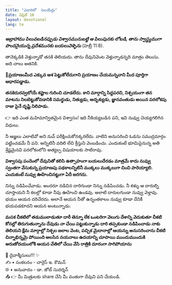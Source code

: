 ```yaml
---
title: "ఎడారిలో  సెలయేర్లు"
date: ఏప్రిల్ 16
layout: devotional
lang: te
---
```


***అబ్రాహాము పిలువబడినప్పుడు విశ్వాసమునుబట్టి ఆ పిలుపునకు లోబడి, తాను స్వాస్థ్యముగా పొందనైయున్న ప్రదేశమునకు బయలువెళ్ళెను*** (హెబ్రీ 11:8).

తానెక్కడికి వెళ్తున్నాడో తనకి తెలియదు. తాను దేవునివెంట వెళ్తున్నాడన్నది మాత్రం తెలుసు. అది చాలు అతనికి. 

**📖ప్రయాణంమీద ఎక్కువ ఆశ పెట్టుకోలేదుగాని ప్రయాణం చేయమన్నవాని మీద పూర్తిగా ఆధారపడ్డాడు.**

 **తనకెదురవ్వబోయే కష్టాల గురించి చూడలేదు. కాని మార్గాన్ని సిద్దపరచి, నిశ్చయంగా తన మాటను నిలబెట్టుకోవడానికి సమర్థుడు, నిత్యుడు, అదృశ్యుడు, జ్ఞానవంతుడు అయిన పరలోకపు రాజు పైనే దృష్టి నిలిపాడు.**

👉 ఇది ఎంత మహిమాన్వితమైన విశ్వాసం! ఇది నీకియ్యబడిన పని, ఇవి నువ్వు చెయ్యగలిగిన విధులు.

 నీ ఆజ్ఞలు ఎలాటివో అని నువ్ పరీక్షించుకోనక్కరలేదు. వాటిని అనుసరించి ఓడను సముద్రమార్గం పట్టించడమే నీ పని. అన్నిటినీ వదిలి లేచి క్రీస్తుని వెంబడించు. ఎందుకంటే భూమిపైనున్న అతి శ్రేష్టమైనవి పరలోకంలోని అత్యల్ప విషయాలకు సాటిరావు.

**విశ్వాసపు పందెంలో దేవునితో కలిసి ఉత్సాహంగా బయలుదేరడం మాత్రమే కాదు నువ్వు స్వంతగా వేసుకున్న ప్రయాణపు పథకాలన్నిటినీ ముక్కలు ముక్కలుగా చించి పారెయ్యాలి. ఎందుకంటే నువ్వు ఊహించినట్టుగా ఏదీ జరగదు.**

నిన్ను నడిపించేవాడు. అందరూ నడిచిన దారిగుండా నిన్ను నడిపించడు. నీ కళ్ళు ఆ దారుల్ని చూస్తాయని నీ కలల్లో కూడా నీవు ఊహించి ఉండవు. అలాటి దారులగుండా నువ్వు వెళ్తావు. భయం ఆయన దరిచేరదు. అలానే ఆయన నీతో ఉన్నంతకాలం నువ్వు కూడా దేనికీ భయపడకూదని ఆయన అంటున్నాడు.

**మసక చీకటిలో తడుములాడుతూ దారీ తెన్నూ లేక ఒంటరిగా వెలుగు దేశాన్ని వెదుకుతూ చీకటి కోనల్లో తిరుగుతున్నాను దేవుడు నా చేయి పట్టుకున్నాడు దారి తప్పకుండా నడిపించాడు నాకు తెలియని క్షేమ మార్గాల్లో నిశ్చల జలాల వెంట, పచ్చిక మైదానాల్లో ఆయన్ను అనుసరించాను చీకటి చిన్నాభిన్నమై పోయింది అలసిన నయనాలు ఉదయాన్ని చూపాయి ముందుముందుకి అరుణోదయంలోకి ఆయన చేతిలో చేయి వేసి రాత్రికి దూరంగా సాగిపోయాను**

<div class="blessing">🙏 <span class="bless-text">దైవాశ్శీసులు!!!</span> ✨</div>

<div class="credit">✍️ <span class="credit-text">▪ సంకలనం - చార్లెస్ ఇ. కౌమన్</span></div>
<div class="credit">🌐 <span class="credit-text">▪ అనువాదం - డా. జోబ్ సుదర్శన్</span></div>


<div class="share">📤 👉 <span class="share-text">మీ మిత్రులకు share చేసి మీ వంతుగా దేవుని పని చేయండి.</span></div>
